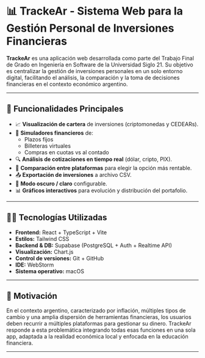 # 📊 TrackeAr - Sistema Web para la Gestión Personal de Inversiones Financieras

**TrackeAr** es una aplicación web desarrollada como parte del Trabajo Final de Grado en Ingeniería en Software de la Universidad Siglo 21. Su objetivo es centralizar la gestión de inversiones personales en un solo entorno digital, facilitando el análisis, la comparación y la toma de decisiones financieras en el contexto económico argentino.

---

## 🚀 Funcionalidades Principales

- 📈 **Visualización de cartera** de inversiones (criptomonedas y CEDEARs).
- 🧮 **Simuladores financieros** de:
  - Plazos fijos
  - Billeteras virtuales
  - Compras en cuotas vs al contado
- 🔍 **Análisis de cotizaciones en tiempo real** (dólar, cripto, PIX).
- 🔄 **Comparación entre plataformas** para elegir la opción más rentable.
- 📤 **Exportación de inversiones** a archivo CSV.
- 🌙 **Modo oscuro / claro** configurable.
- 📊 **Gráficos interactivos** para evolución y distribución del portafolio.

---

## 🧑‍💻 Tecnologías Utilizadas

- **Frontend:** React + TypeScript + Vite
- **Estilos:** Tailwind CSS
- **Backend & DB:** Supabase (PostgreSQL + Auth + Realtime API)
- **Visualización:** Chart.js
- **Control de versiones:** Git + GitHub
- **IDE:** WebStorm
- **Sistema operativo:** macOS

---

## 🧠 Motivación

En el contexto argentino, caracterizado por inflación, múltiples tipos de cambio y una amplia dispersión de herramientas financieras, los usuarios deben recurrir a múltiples plataformas para gestionar su dinero. TrackeAr responde a esta problemática integrando todas esas funciones en una sola app, adaptada a la realidad económica local y enfocada en la educación financiera.

---
